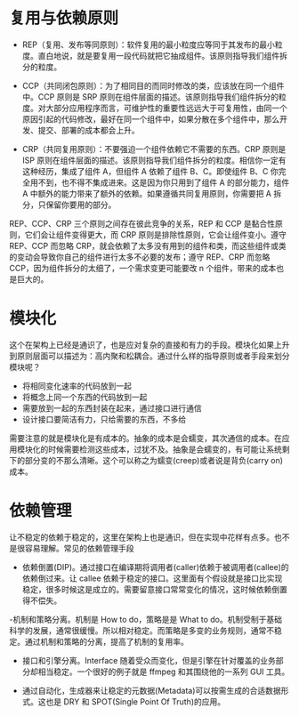 # 复用与依赖原则

- REP（复用、发布等同原则）：软件复用的最小粒度应等同于其发布的最小粒度。直白地说，就是要复用一段代码就把它抽成组件。该原则指导我们组件拆分的粒度。

- CCP（共同闭包原则）：为了相同目的而同时修改的类，应该放在同一个组件中。CCP 原则是 SRP 原则在组件层面的描述。该原则指导我们组件拆分的粒度。对大部分应用程序而言，可维护性的重要性远远大于可复用性，由同一个原因引起的代码修改，最好在同一个组件中，如果分散在多个组件中，那么开发、提交、部署的成本都会上升。

- CRP（共同复用原则）：不要强迫一个组件依赖它不需要的东西。CRP 原则是 ISP 原则在组件层面的描述。该原则指导我们组件拆分的粒度。相信你一定有这种经历，集成了组件 A，但组件 A 依赖了组件 B、C。即使组件 B、C 你完全用不到，也不得不集成进来。这是因为你只用到了组件 A 的部分能力，组件 A 中额外的能力带来了额外的依赖。如果遵循共同复用原则，你需要把 A 拆分，只保留你要用的部分。

REP、CCP、CRP 三个原则之间存在彼此竞争的关系，REP 和 CCP 是黏合性原则，它们会让组件变得更大，而 CRP 原则是排除性原则，它会让组件变小。遵守 REP、CCP 而忽略 CRP，就会依赖了太多没有用到的组件和类，而这些组件或类的变动会导致你自己的组件进行太多不必要的发布；遵守 REP、CRP 而忽略 CCP，因为组件拆分的太细了，一个需求变更可能要改 n 个组件，带来的成本也是巨大的。

# 模块化

这个在架构上已经是通识了，也是应对复杂的直接和有力的手段。模块化如果上升到原则层面可以描述为：高内聚和松耦合。通过什么样的指导原则或者手段来划分模块呢？

- 将相同变化速率的代码放到一起
- 将概念上同一个东西的代码放到一起
- 需要放到一起的东西封装在起来，通过接口进行通信
- 设计接口要简洁有力，只给需要的东西，不多给

需要注意的就是模块化是有成本的。抽象的成本是会蠕变，其次通信的成本。在应用模块化的时候需要检测这些成本，过犹不及。抽象是会蠕变的，有可能让系统剩下的部分变的不那么清晰。这个可以称之为蠕变(creep)或者说是背负(carry on)成本。

# 依赖管理

让不稳定的依赖于稳定的，这里在架构上也是通识，但在实现中花样有点多。也不是很容易理解。常见的依赖管理手段

- 依赖倒置(DIP)。通过接口在编译期将调用者(caller)依赖于被调用者(callee)的依赖倒过来。让 callee 依赖于稳定的接口。这里面有个假设就是接口比实现稳定，很多时候这是成立的。需要留意接口常常变化的情况，这时候依赖倒置得不偿失。

-机制和策略分离。机制是 How to do，策略是是 What to do。机制受制于基础科学的发展，通常很缓慢。所以相对稳定。而策略是多变的业务规则，通常不稳定。通过机制和策略的分离，提高了机制的复用率。

- 接口和引擎分离。Interface 随着受众而变化，但是引擎在针对覆盖的业务部分却相当稳定。一个很好的例子就是 ffmpeg 和其围绕他的一系列 GUI 工具。

- 通过自动化，生成器来让稳定的元数据(Metadata)可以按需生成的合适数据形式。这也是 DRY 和 SPOT(Single Point Of Truth)的应用。
